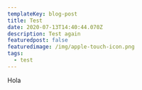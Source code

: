 ```yaml
---
templateKey: blog-post
title: Test
date: 2020-07-13T14:40:44.070Z
description: Test again
featuredpost: false
featuredimage: /img/apple-touch-icon.png
tags:
  - test
---
```

Hola